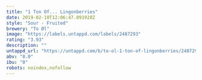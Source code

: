 ```yaml
---
title: "1 Ton Of... Lingonberries"
date: 2019-02-10T12:06:47.091928Z
style: "Sour - Fruited"
brewery: "To Øl"
image: "https://labels.untappd.com/labels/2487293"
rating: "3.93"
description: ""
untappd_url: "https://untappd.com/b/to-ol-1-ton-of-lingonberries/2487293"
abv: "8.0"
ibu: "0"
robots: noindex,nofollow
---
```

